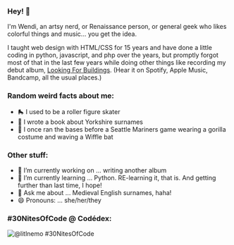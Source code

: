 ### Hey! 👋

I'm Wendi, an artsy nerd, or Renaissance person, or general geek who likes colorful things and music... you get the idea.

I taught web design with HTML/CSS for 15 years and have done a little coding in python, javascript, and php over the years, but promptly forgot most of that in the last few years while doing other things like recording my debut album, [Looking For Buildings](https://wendidunlap.com/music/looking-for-buildings/). (Hear it on Spotify, Apple Music, Bandcamp, all the usual places.)

### Random weird facts about me:

- 🛼 I used to be a roller figure skater
- 📖 I wrote a book about Yorkshire surnames
- 🦍 I once ran the bases before a Seattle Mariners game wearing a gorilla costume and waving a Wiffle bat

### Other stuff:

- 🔭 I’m currently working on ... writing another album
- 🌱 I’m currently learning ... Python. RE-learning it, that is. And getting further than last time, I hope!
- 💬 Ask me about ... Medieval English surnames, haha!
- 😄 Pronouns: ... she/her/they

### #30NitesOfCode @ Codédex:
   
  ![@litlnemo #30NitesOfCode](https://www.codedex.io/api/petStatus?user=litlnemo)
